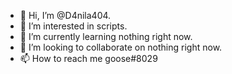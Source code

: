 - 👋 Hi, I’m @D4nila404.
- 👀 I’m interested in scripts.
- 🌱 I’m currently learning nothing right now.
- 💞️ I’m looking to collaborate on nothing right now.
- 📫 How to reach me goose#8029

<!---
D4nila404/D4nila404 is a ✨ special ✨ repository because its `README.md` (this file) appears on your GitHub profile.
You can click the Preview link to take a look at your changes.
--->
